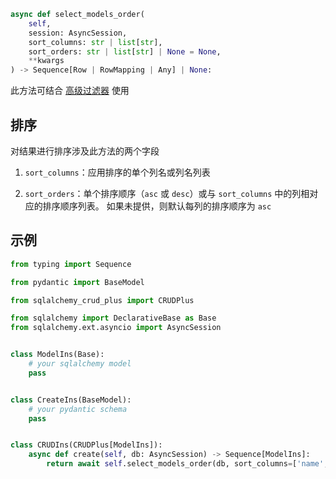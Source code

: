 ```py
async def select_models_order(
    self,
    session: AsyncSession,
    sort_columns: str | list[str],
    sort_orders: str | list[str] | None = None,
    **kwargs
) -> Sequence[Row | RowMapping | Any] | None:
```

此方法可结合 [高级过滤器](../advanced/filter.md) 使用

## 排序

对结果进行排序涉及此方法的两个字段

1. `sort_columns`：应用排序的单个列名或列名列表

2. `sort_orders`：单个排序顺序（`asc` 或 `desc`）或与 `sort_columns` 中的列相对应的排序顺序列表。
   如果未提供，则默认每列的排序顺序为 `asc`

## 示例

```py title="select_models_order" hl_lines="23"
from typing import Sequence

from pydantic import BaseModel

from sqlalchemy_crud_plus import CRUDPlus

from sqlalchemy import DeclarativeBase as Base
from sqlalchemy.ext.asyncio import AsyncSession


class ModelIns(Base):
    # your sqlalchemy model
    pass


class CreateIns(BaseModel):
    # your pydantic schema
    pass


class CRUDIns(CRUDPlus[ModelIns]):
    async def create(self, db: AsyncSession) -> Sequence[ModelIns]:
        return await self.select_models_order(db, sort_columns=['name', 'age'], sort_orders=['asc', 'desc'])
```
